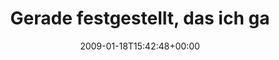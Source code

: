 ---
retweeted: false
source: <a href="http://twitter.com" rel="nofollow">Twitter Web Client</a>
entities:
  hashtags:
  - text: gesundheit
    indices:
    - '109'
    - '120'
  - text: nanaminztee
    indices:
    - '121'
    - '133'
  symbols: []
  user_mentions: []
  urls: []
display_text_range:
- '0'
- '133'
favorite_count: '0'
id_str: '1128310337'
truncated: false
retweet_count: '0'
id: '1128310337'
created_at: Sun Jan 18 15:42:48 +0000 2009
favorited: false
full_text: 'Gerade festgestellt, das ich garnicht nach Koffein sondern nach warmen
  Getränken im allgemeinen süchtig bin. #gesundheit #nanaminztee'
lang: de
tags:
- gesundheit
- nanaminztee
- pesos:twitter
date: '2009-01-18T15:42:48+00:00'
src: https://twitter.com/bascht/status/1128310337
original_url: https://twitter.com/bascht/status/1128310337
type: twitter_tweet
text: 'Gerade festgestellt, das ich garnicht nach Koffein sondern nach warmen Getränken
  im allgemeinen süchtig bin. #gesundheit #nanaminztee'
title: Gerade festgestellt, das ich ga

---